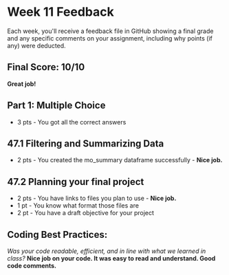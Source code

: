 # Week 11 Feedback
Each week, you'll receive a feedback file in GitHub showing a final grade and any specific comments on your assignment, including why points (if any) were deducted.



## Final Score: 10/10
**Great job!**

## Part 1: Multiple Choice
* 3 pts - You got all the correct answers

## 47.1 Filtering and Summarizing Data
* 2 pts - You created the mo_summary dataframe successfully - **Nice job.**

## 47.2 Planning your final project
* 2 pts - You have links to files you plan to use - **Nice job.**
* 1 pt - You know what format those files are
* 2 pt - You have a draft objective for your project


## Coding Best Practices:
_Was your code readable, efficient, and in line with what we learned in class?_
**Nice job on your code. It was easy to read and understand. Good code comments.**
